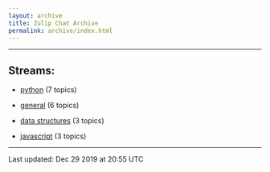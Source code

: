 ```yaml
---
layout: archive
title: Zulip Chat Archive
permalink: archive/index.html
---
```


---

## Streams:

* [python](213224-python/index.html) (7 topics)

* [general](213222-general/index.html) (6 topics)

* [data structures](217915-datastructures/index.html) (3 topics)

* [javascript](217809-javascript/index.html) (3 topics)

<hr><p>Last updated: Dec 29 2019 at 20:55 UTC</p>